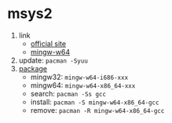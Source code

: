 # msys2

1. link
   * [official site](http://www.msys2.org/)
   * [mingw-w64](https://mingw-w64.org/doku.php/start)
2. update: `pacman -Syuu`
3. [package](https://github.com/msys2/msys2/wiki/Using-packages)
   * mingw32: `mingw-w64-i686-xxx`
   * mingw64: `mingw-w64-x86_64-xxx`
   * search: `pacman -Ss gcc`
   * install: `pacman -S mingw-w64-x86_64-gcc`
   * remove: `pacman -R mingw-w64-x86_64-gcc`
